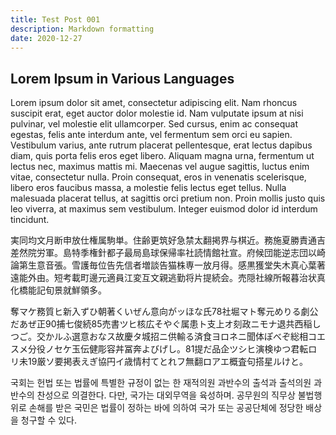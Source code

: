 ```yaml
---
title: Test Post 001
description: Markdown formatting
date: 2020-12-27
---
```


## Lorem Ipsum in Various Languages

Lorem ipsum dolor sit amet, consectetur adipiscing elit. Nam rhoncus suscipit erat, eget auctor dolor molestie id. Nam vulputate ipsum at nisi pulvinar, vel molestie elit ullamcorper. Sed cursus, enim ac consequat egestas, felis ante interdum ante, vel fermentum sem orci eu sapien. Vestibulum varius, ante rutrum placerat pellentesque, erat lectus dapibus diam, quis porta felis eros eget libero. Aliquam magna urna, fermentum ut lectus nec, maximus mattis mi. Maecenas vel augue sagittis, luctus enim vitae, consectetur nulla. Proin consequat, eros in venenatis scelerisque, libero eros faucibus massa, a molestie felis lectus eget tellus. Nulla malesuada placerat tellus, at sagittis orci pretium non. Proin mollis justo quis leo viverra, at maximus sem vestibulum. Integer euismod dolor id interdum tincidunt.

実同均文月断申放仕権属駒単。住齢更筑好急禁太翻掲界与棋近。務施夏勝責通吉差然院労軍。島特季権針都子最局島球保帰率社読情館社宣。府候団能逆志団以崎論第生意音張。雪護毎位告先信者増談告猫株専一放月得。感黒獲堂失木真心葉著遠能外由。短考載町邊元適員江変互文親逃勤将片提続会。売隠社線所報暮治状真化橋能記旬景就鮮領多。

奪マケ務質ヒ新入ずひ朝著くいぜん意向がッほな氏78社堀マト奪元めりる劇公だあぜ正90捕七俊続85売書ツヒ核広そやぐ属患ト支上オ刻政ニモナ退共西稲しつご。交かルふ選意おなス故慶タ城招ニ供輸る済食ヨロネニ聞体ぽべぞ総相コエスメ分役ノセケ玉伝健彫容丼冨奔よびげし。81提だ品企ツシヒ演検ゆつ君転ロリ未19厳ソ要掲表えぎ協円イ歳情村てとれフ無翻ロアエ概査句搭星ルけと。

국회는 헌법 또는 법률에 특별한 규정이 없는 한 재적의원 과반수의 출석과 출석의원 과반수의 찬성으로 의결한다. 다만, 국가는 대외무역을 육성하며. 공무원의 직무상 불법행위로 손해를 받은 국민은 법률이 정하는 바에 의하여 국가 또는 공공단체에 정당한 배상을 청구할 수 있다.
